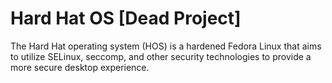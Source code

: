 # Hard Hat OS [Dead Project]
The Hard Hat operating system (HOS) is a hardened Fedora Linux that aims to utilize SELinux, seccomp, and other security technologies to provide a more secure desktop experience. 
